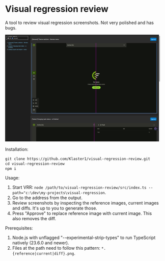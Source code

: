 # Visual regression review

A tool to review visual regression screenshots. Not very polished and has bugs.

![Visual Regression Review Screenshot](screenshot.png)

Installation:

```
git clone https://github.com/Klaster1/visual-regression-review.git
cd visual-regression-review
npm i
```

Usage:

1. Start VRR: `node /path/to/visual-regression-review/src/index.ts --path="c:\dev\my-projects\visual-regression`.
2. Go to the address from the output.
3. Review screenshots by inspecting the reference images, current images and diffs. It's up to you to generate those.
4. Press "Approve" to replace reference image with current image. This also removes the diff.

Prerequisites:

1. Node.js with unflagged "--experimental-strip-types" to run TypeScript natively (23.6.0 and newer).
2. Files at the path need to follow this pattern: `*.{reference|current|diff}.png`.
